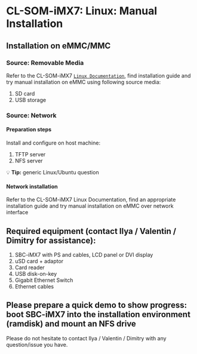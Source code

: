 # CL-SOM-iMX7: Linux: Manual Installation

## Installation on eMMC/MMC

### Source: Removable Media
Refer to the CL-SOM-iMX7 [`Linux Documentation`](https://mediawiki.compulab.com/w/index.php?title=CL-SOM-iMX7_Freescale_i.MX7_Linux), find installation guide and try manual installation on eMMC using following source media:
1) SD card
2) USB storage

### Source: Network
#### Preparation steps
Install and configure on host machine:
1) TFTP server
2) NFS server

:bulb: **Tip:** generic Linux/Ubuntu question

#### Network installation
Refer to the CL-SOM-iMX7 Linux Documentation, find an appropriate installation guide and try manual installation on eMMC over network interface


## Required equipment (contact Ilya / Valentin / Dimitry for assistance):
1) SBC-iMX7 with PS and cables, LCD panel or DVI display
2) uSD card + adaptor
3) Card reader
4) USB disk-on-key
5) Gigabit Ethernet Switch
6) Ethernet cables


## Please prepare a quick demo to show progress: boot SBC-iMX7 into the installation environment (ramdisk) and mount an NFS drive

Please do not hesitate to contact Ilya / Valentin / Dimitry with any question/issue you have.


